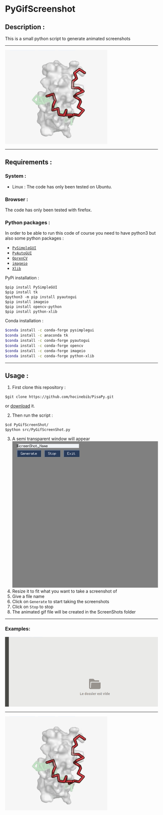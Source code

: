 # PyGifScreenshot

## Description :
This is a small python script to generate animated screenshots

---

![PisaPyUIf](Screenshots/exemple.gif)

---

## Requirements :

### System :
* Linux : 
The code has only been tested on Ubuntu.

### Browser :
The code has only been tested with firefox.

### Python packages :
In order to be able to run this code of course you need to have python3 but also some python packages :

* [`PySimpleGUI`](https://pysimplegui.readthedocs.io/en/latest/)
* [`PyAutoGUI`](https://pyautogui.readthedocs.io/en/latest/)
* [`OprenCV`](https://docs.opencv.org/4.5.2/index.html)
* [`imageio`](https://imageio.readthedocs.io/en/stable/)
* [`Xlib`](https://github.com/python-xlib/python-xlib)


PyPi installation :
```shell
$pip install PySimpleGUI
$pip install tk
$python3 -m pip install pyautogui
$pip install imageio
$pip install opencv-python
$pip install python-xlib
```

Conda installation :
```bash
$conda install -c conda-forge pysimplegui
$conda install -c anaconda tk
$conda install -c conda-forge pyautogui
$conda install -c conda-forge opencv
$conda install -c conda-forge imageio
$conda install -c conda-forge python-xlib
```

---

## Usage :

1. First clone this repository :
```shell
$git clone https://github.com/hocinebib/PisaPy.git
```
or [download](https://github.com/hocinebib/PyAnimatedScreenshot/archive/refs/heads/main.zip) it.

2. Then run the script :
```shell
$cd PyGifScreenShot/
$python src/PyGifScreenShot.py
```

3. A semi transparent window will appear
![PisaPyUIf](Screenshots/PyGifScreenShot_Window.png)
4. Resize it to fit what you want to take a screenshot of
5. Give a file name
6. Click on `Generate` to start taking the screenshots
7. Click on `Stop` to stop
8. The animated gif file will be created in the ScreenShots folder

---

### Examples:

![PisaPyUIf](Screenshots/test.gif)

---

![PisaPyUIf](Screenshots/exemple.gif)
